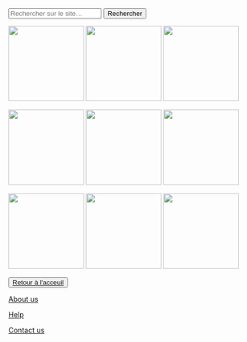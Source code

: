 <html lang="fr">
    <head>
        <meta charset="utf-8">
        <title>GifMignon/About_us</title>
    </head>

  <body>
    <form role="search">
  <div>
    <input type="search" id="maRecherche" name="q"
     placeholder="Rechercher sur le site…"
     aria-label="Rechercher parmi le contenu du site">
    <button>Rechercher</button>
  </div>
</form><img class="project-pic" src="http://pa1.narvii.com/6972/730d721aea55e900a448731815cbe434f993e86fr1-320-240_00.gif" style="width: 150px;" />
<img class="project-pic" src="https://i.pinimg.com/originals/29/1d/03/291d0392aea9b01a08bb6a1333d6f2ea.gif" style="width: 150px;" />
<img class="project-pic" src="https://lh3.googleusercontent.com/proxy/jsyq2oniV7VrNZVxjR7sunrArTRGrhsdJeCRkSCcFny9oihZ15uKZm6ECoYwfoYAtUNkg5YgylG0k2RDFN7MM9BTwiEiqkt3e5nz0530t1t0mPlkTEY" style="width: 150px;" />
<p></p>
<img class="project-pic" src="https://media.tenor.com/images/9df5f6ef799544b11c1171d4c873d1f4/tenor.gif" style="width: 150px;" />
<img class="project-pic" src="http://animaals.com/wp-content/uploads/2016/08/chat-chien-marrer-journee-gif-12.gif" style="width: 150px;" />
<img class="project-pic" src="https://downloadwap.com/thumbs3/screensavers/d/new/fun/funny_cat-195280.gif" style="width: 150px;" />
<p></p>
<img class="project-pic" src="https://i.pinimg.com/originals/df/56/f1/df56f143904aa8915bb3627b428e360c.gif" style="width: 150px;" />
<img class="project-pic" src="https://img.buzzfeed.com/buzzfeed-static/static/2014-10/3/14/enhanced/webdr08/anigif_enhanced-32596-1412362472-4.gif?output-quality=auto&output-format=auto&downsize=360:*" style="width: 150px;" />
<img class="project-pic" src="http://welikeit.fr/wp-content/uploads/2014/01/w0nlt694SDefGsmowoIt_atomic-wedgies-simpsons.gif" style="width: 150px;" />
<p></p>
    <button><a href="https://maevebestdev.github.io/GIF_Mignon/">Retour à l'acceuil</a></button>
    <p> </p>
    <a href="https://maevebestdev.github.io/About_Us/">About us</a>
    <p></p>
    <a href="https://maevebestdev.github.io/Help/">Help</a>
    <p></p>
    <a href="https://maevebestdev.github.io/Contact_Us/">Contact us</a>
